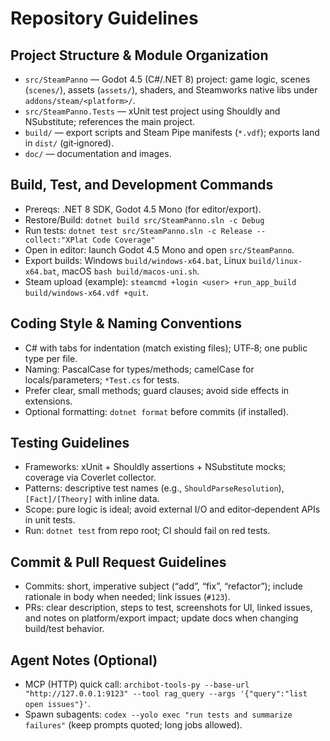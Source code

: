 # Repository Guidelines

## Project Structure & Module Organization
- `src/SteamPanno` — Godot 4.5 (C#/.NET 8) project: game logic, scenes (`scenes/`), assets (`assets/`), shaders, and Steamworks native libs under `addons/steam/<platform>/`.
- `src/SteamPanno.Tests` — xUnit test project using Shouldly and NSubstitute; references the main project.
- `build/` — export scripts and Steam Pipe manifests (`*.vdf`); exports land in `dist/` (git‑ignored).
- `doc/` — documentation and images.

## Build, Test, and Development Commands
- Prereqs: .NET 8 SDK, Godot 4.5 Mono (for editor/export).
- Restore/Build: `dotnet build src/SteamPanno.sln -c Debug`
- Run tests: `dotnet test src/SteamPanno.sln -c Release --collect:"XPlat Code Coverage"`
- Open in editor: launch Godot 4.5 Mono and open `src/SteamPanno`.
- Export builds: Windows `build/windows-x64.bat`, Linux `build/linux-x64.bat`, macOS `bash build/macos-uni.sh`.
- Steam upload (example): `steamcmd +login <user> +run_app_build build/windows-x64.vdf +quit`.

## Coding Style & Naming Conventions
- C# with tabs for indentation (match existing files); UTF‑8; one public type per file.
- Naming: PascalCase for types/methods; camelCase for locals/parameters; `*Test.cs` for tests.
- Prefer clear, small methods; guard clauses; avoid side effects in extensions.
- Optional formatting: `dotnet format` before commits (if installed).

## Testing Guidelines
- Frameworks: xUnit + Shouldly assertions + NSubstitute mocks; coverage via Coverlet collector.
- Patterns: descriptive test names (e.g., `ShouldParseResolution`), `[Fact]/[Theory]` with inline data.
- Scope: pure logic is ideal; avoid external I/O and editor‑dependent APIs in unit tests.
- Run: `dotnet test` from repo root; CI should fail on red tests.

## Commit & Pull Request Guidelines
- Commits: short, imperative subject (“add”, “fix”, “refactor”); include rationale in body when needed; link issues (`#123`).
- PRs: clear description, steps to test, screenshots for UI, linked issues, and notes on platform/export impact; update docs when changing build/test behavior.

## Agent Notes (Optional)
- MCP (HTTP) quick call: `archibot-tools-py --base-url "http://127.0.0.1:9123" --tool rag_query --args '{"query":"list open issues"}'`.
- Spawn subagents: `codex --yolo exec "run tests and summarize failures"` (keep prompts quoted; long jobs allowed).
